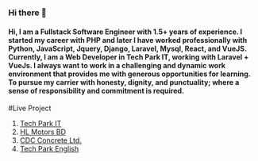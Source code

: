 ### Hi there 👋
#### Hi, I am a Fullstack Software Engineer with 1.5+ years of experience. I started my career with PHP and later I have worked professionally with Python, JavaScript, Jquery, Django, Laravel, Mysql, React, and VueJS. Currently, I am a Web Developer in Tech Park IT, working with Laravel + VueJs. I always want to work in a challenging and dynamic work environment that provides me with generous opportunities for learning. To pursue my carrier with honesty, dignity, and punctuality; where a sense of responsibility and commitment is required.
#Live Project
1. [Tech Park IT](https://www.techparkit.org/)
2. [HL Motors BD](https://www.hlmotorsbd.com/)
3. [CDC Concrete Ltd.](https://cdcconcrete.com/)
4. [Tech Park English](http://techparkenglish.com/)
<!--
**jahirulislammolla/jahirulislammolla** is a ✨ _special_ ✨ repository because its `README.md` (this file) appears on your GitHub profile.

Here are some ideas to get you started:

- 🔭 I’m currently working on ...
- 🌱 I’m currently learning ...
- 👯 I’m looking to collaborate on ...
- 🤔 I’m looking for help with ...
- 💬 Ask me about ...
- 📫 How to reach me: ...
- 😄 Pronouns: ...
- ⚡ Fun fact: ...
-->
